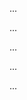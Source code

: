 <panel type="warning" header=":trophy: Can explain test case design :star::star:" expandable expanded no-close>

<panel type="warning" header=":trophy: Can explain the need for deliberate test case design :star::star:" expandable>
  <include src="../../book/testCaseDesign/introduction/what/full.md" />
  <panel header=":dart: Evidence" expanded>

...

  </panel>
</panel>

<panel type="info" header=":trophy: Can explain exploratory testing and scripted testing :star::star::star:" expandable>
  <include src="../../book/testing/testingTypes/exploratoryVsScriptedTesting/what/full.md" />
  <panel header=":dart: Evidence" expanded>

...

  </panel>
</panel>

<panel type="info" header=":trophy: Can explain the choice between exploratory testing and scripted testing :star::star::star:" expandable>
  <include src="../../book/testing/testingTypes/exploratoryVsScriptedTesting/when/full.md" />
  <panel header=":dart: Evidence" expanded>

...

  </panel>
</panel>

<panel type="warning" header=":trophy: Can explain positive and negative test cases :star::star:" expandable>
  <include src="../../book/testCaseDesign/introduction/positiveVsNegative/full.md" />
  <panel header=":dart: Evidence" expanded>

...

  </panel>
</panel>

<panel type="warning" header=":trophy: Can explain black box and glass box test case design :star::star:" expandable>
  <include src="../../book/testCaseDesign/introduction/blackVsGlass/full.md" />
  <panel header=":dart: Evidence" expanded>

...

  </panel>
</panel>

</panel>
